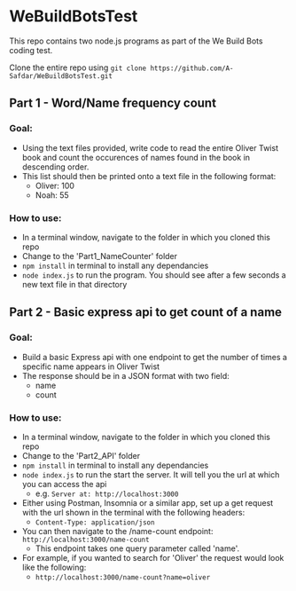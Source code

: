 # WeBuildBotsTest

This repo contains two node.js programs as part of the We Build Bots coding test.

Clone the entire repo using `git clone https://github.com/A-Safdar/WeBuildBotsTest.git`

## Part 1 - Word/Name frequency count

### Goal: 
- Using the text files provided, write code to read the entire Oliver Twist book and count the occurences of names found in the book in descending order.
- This list should then be printed onto a text file in the following format:
  - Oliver: 100
  - Noah: 55

### How to use:
- In a terminal window, navigate to the folder in which you cloned this repo
- Change to the 'Part1_NameCounter' folder
- `npm install` in terminal to install any dependancies
- `node index.js` to run the program. You should see after a few seconds a new text file in that directory

## Part 2 - Basic express api to get count of a name

### Goal: 
- Build a basic Express api with one endpoint to get the number of times a specific name appears in Oliver Twist
- The response should be in a JSON format with two field:
  - name
  - count

### How to use:
- In a terminal window, navigate to the folder in which you cloned this repo
- Change to the 'Part2_API' folder
- `npm install` in terminal to install any dependancies
- `node index.js` to run the start the server. It will tell you the url at which you can access the api
  - e.g. `Server at: http://localhost:3000`
- Either using Postman, Insomnia or a similar app, set up a get request with the url shown in the terminal with the following headers:
  - `Content-Type: application/json`
- You can then navigate to the /name-count endpoint: `http://localhost:3000/name-count`
  - This endpoint takes one query parameter called 'name'.
- For example, if you wanted to search for 'Oliver' the request would look like the following:
  - `http://localhost:3000/name-count?name=oliver`
